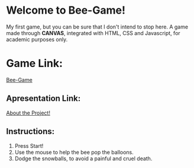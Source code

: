 # Welcome to Bee-Game!

My first game, but you can be sure that I don't intend to stop here.
A game made through **CANVAS**, integrated with HTML, CSS and Javascript, for academic purposes only.

# Game Link:

[Bee-Game](https://trolleza.github.io/Bee-Game/)

## Apresentation Link:

[About the Project!](https://www.canva.com/design/DAEbHEgqLZk/K2HcDc8Le1jvPcAcf7qsjA/view?utm_content=DAEbHEgqLZk&utm_campaign=designshare&utm_medium=link&utm_source=publishsharelink)

## Instructions:

 1. Press Start!
 2. Use the mouse to help the bee pop the balloons.
 3. Dodge the snowballs, to avoid a painful and cruel death.
